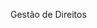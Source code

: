 <Token xmlns:xlink="http://www.w3.org/1999/xlink">Gestão de Direitos</Token>

<!--HONumber=Jan17_HO1-->


